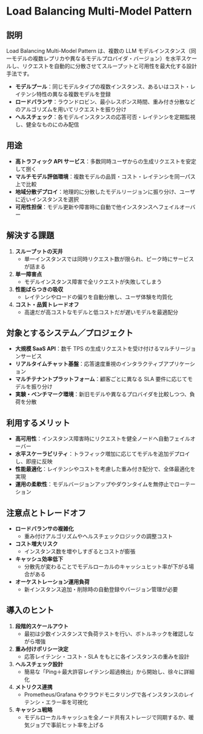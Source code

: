 # Load Balancing Multi-Model Pattern

## 説明  
Load Balancing Multi-Model Pattern は、複数の LLM モデルインスタンス（同一モデルの複数レプリカや異なるモデルプロバイダ・バージョン）を水平スケールし、リクエストを自動的に分散させてスループットと可用性を最大化する設計手法です。  
- **モデルプール**：同じモデルタイプの複数インスタンス、あるいはコスト・レイテンシ特性の異なる複数モデルを登録  
- **ロードバランサ**：ラウンドロビン、最小レスポンス時間、重み付き分散などのアルゴリズムを用いてリクエストを振り分け  
- **ヘルスチェック**：各モデルインスタンスの応答可否・レイテンシを定期監視し、健全なものにのみ配信  

## 用途  
- **高トラフィック API サービス**：多数同時ユーザからの生成リクエストを安定して捌く  
- **マルチモデル評価環境**：複数モデルの品質・コスト・レイテンシを同一パス上で比較  
- **地域分散デプロイ**：地理的に分散したモデルリージョンに振り分け、ユーザに近いインスタンスを選択  
- **可用性担保**：モデル更新や障害時に自動で他インスタンスへフェイルオーバー  

## 解決する課題  
1. **スループットの天井**  
   - 単一インスタンスでは同時リクエスト数が限られ、ピーク時にサービスが詰まる  
2. **単一障害点**  
   - モデルインスタンス障害で全リクエストが失敗してしまう  
3. **性能ばらつきの吸収**  
   - レイテンシやロードの偏りを自動分散し、ユーザ体験を均質化  
4. **コスト・品質トレードオフ**  
   - 高速だが高コストなモデルと低コストだが遅いモデルを最適配分

## 対象とするシステム／プロジェクト  
- **大規模 SaaS API**：数千 TPS の生成リクエストを受け付けるマルチリージョンサービス  
- **リアルタイムチャット基盤**：応答速度重視のインタラクティブアプリケーション  
- **マルチテナントプラットフォーム**：顧客ごとに異なる SLA 要件に応じてモデルを振り分け  
- **実験・ベンチマーク環境**：新旧モデルや異なるプロバイダを比較しつつ、負荷を分散

## 利用するメリット  
- **高可用性**：インスタンス障害時にリクエストを健全ノードへ自動フェイルオーバー  
- **水平スケーラビリティ**：トラフィック増加に応じてモデルを追加デプロイし、即座に反映  
- **性能最適化**：レイテンシやコストを考慮した重み付き配分で、全体最適化を実現  
- **運用の柔軟性**：モデルバージョンアップやダウンタイムを無停止でローテーション  

## 注意点とトレードオフ  
- **ロードバランサの複雑化**  
  - 重み付けアルゴリズムやヘルスチェックロジックの調整コスト  
- **コスト増大リスク**  
  - インスタンス数を増やしすぎるとコストが膨張  
- **キャッシュ効率低下**  
  - 分散先が変わることでモデルローカルのキャッシュヒット率が下がる場合がある  
- **オーケストレーション運用負荷**  
  - 新インスタンス追加・削除時の自動登録やバージョン管理が必要  

## 導入のヒント  
1. **段階的スケールアウト**  
   - 最初は少数インスタンスで負荷テストを行い、ボトルネックを確認しながら増強  
2. **重み付けポリシー決定**  
   - 応答レイテンシ・コスト・SLA をもとに各インスタンスの重みを設計  
3. **ヘルスチェック設計**  
   - 簡易な「Ping＋最大許容レイテンシ超過検出」から開始し、徐々に詳細化  
4. **メトリクス連携**  
   - Prometheus/Grafana やクラウドモニタリングで各インスタンスのレイテンシ・エラー率を可視化  
5. **キャッシュ戦略**  
   - モデルローカルキャッシュを全ノード共有ストレージで同期するか、暖気ジョブで事前ヒット率を上げる  
